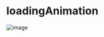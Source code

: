 # loadingAnimation
![image](https://user-images.githubusercontent.com/75226176/222714986-fb761a51-ed95-4dce-a769-fe15781138fe.png)
